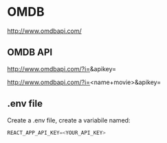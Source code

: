 # OMDB
http://www.omdbapi.com/

## OMDB API
http://www.omdbapi.com/?i=<idmovie>&apikey=<apikey>

http://www.omdbapi.com/?i=<name+movie>&apikey=<apikey>

## .env file
Create a .env file, create a variabile named:
```js
REACT_APP_API_KEY=<YOUR_API_KEY>
```
